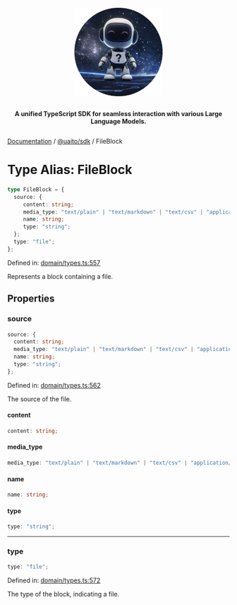 <div style="display:flex; flex-direction:column; align-items:center;">
<p align="center">
  <img src="../UAITO.png" alt="UAITO Logo" width="200"/>
</p>

<p align="center">
  <strong>A unified TypeScript SDK for seamless interaction with various Large Language Models.</strong>
</p>
</div>

[Documentation](README.md) / [@uaito/sdk](@uaito.sdk.md) / FileBlock

# Type Alias: FileBlock

```ts
type FileBlock = {
  source: {
     content: string;
     media_type: "text/plain" | "text/markdown" | "text/csv" | "application/json";
     name: string;
     type: "string";
  };
  type: "file";
};
```

Defined in: [domain/types.ts:557](https://github.com/elribonazo/uaito/blob/cfdf025250d7b4eddd23a524d8b4cfadce122069/packages/sdk/src/domain/types.ts#L557)

Represents a block containing a file.

## Properties

### source

```ts
source: {
  content: string;
  media_type: "text/plain" | "text/markdown" | "text/csv" | "application/json";
  name: string;
  type: "string";
};
```

Defined in: [domain/types.ts:562](https://github.com/elribonazo/uaito/blob/cfdf025250d7b4eddd23a524d8b4cfadce122069/packages/sdk/src/domain/types.ts#L562)

The source of the file.

#### content

```ts
content: string;
```

#### media\_type

```ts
media_type: "text/plain" | "text/markdown" | "text/csv" | "application/json";
```

#### name

```ts
name: string;
```

#### type

```ts
type: "string";
```

***

### type

```ts
type: "file";
```

Defined in: [domain/types.ts:572](https://github.com/elribonazo/uaito/blob/cfdf025250d7b4eddd23a524d8b4cfadce122069/packages/sdk/src/domain/types.ts#L572)

The type of the block, indicating a file.
